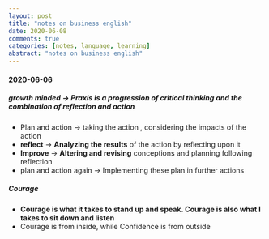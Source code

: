 ```yaml
---
layout: post
title: "notes on business english"
date: 2020-06-08
comments: true
categories: [notes, language, learning]
abstract: "notes on business english"
---
```


#### 2020-06-06  

##### growth minded -> Praxis is a progression of critical thinking and the combination of **reflection and action**    
* Plan and action -> taking the action , considering the impacts of the action   
* **reflect** ->  **Analyzing the results** of the action by reflecting upon it   
* **Improve** -> **Altering and revising** conceptions and planning following reflection    
* plan and action again -> Implementing these plan in further actions  

##### Courage  
* **Courage is what it takes to stand up and speak. Courage is also what I takes to sit down and listen**    
* Courage is from inside, while Confidence is from outside  